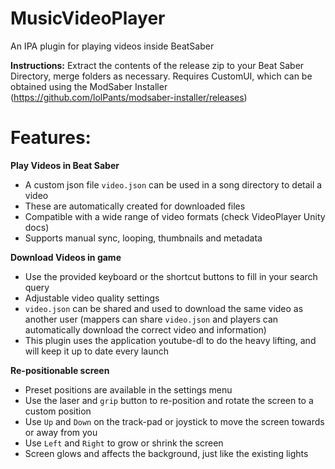 # MusicVideoPlayer
An IPA plugin for playing videos inside BeatSaber

**Instructions:**
Extract the contents of the release zip to your Beat Saber Directory, merge folders as necessary.
Requires CustomUI, which can be obtained using the ModSaber Installer (https://github.com/lolPants/modsaber-installer/releases)

# Features:
**Play Videos in Beat Saber**
* A custom json file `video.json` can be used in a song directory to detail a video
* These are automatically created for downloaded files
* Compatible with a wide range of video formats (check VideoPlayer Unity docs)
* Supports manual sync, looping, thumbnails and metadata

**Download Videos in game**
* Use the provided keyboard or the shortcut buttons to fill in your search query
* Adjustable video quality settings
* `video.json` can be shared and used to download the same video as another user (mappers can share `video.json` and players can automatically download the correct video and information)
* This plugin uses the application youtube-dl to do the heavy lifting, and will keep it up to date every launch

**Re-positionable screen**
* Preset positions are available in the settings menu
* Use the laser and `grip` button to re-position and rotate the screen to a custom position
* Use `Up` and `Down` on the track-pad or joystick to move the screen towards or away from you
* Use `Left` and `Right` to grow or shrink the screen
* Screen glows and affects the background, just like the existing lights
